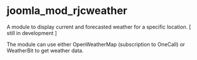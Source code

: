 # joomla_mod_rjcweather
A module to display current and forecasted weather for a specific location.
[ still in development ]

The module can use either OpenWeatherMap (subscription to OneCall) or WeatherBit to get weather data.
